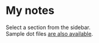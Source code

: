 # My notes

Select a section from the sidebar.  
Sample dot files [are also available](https://github.com/santisbon/guides/tree/main/assets/dot-files).

